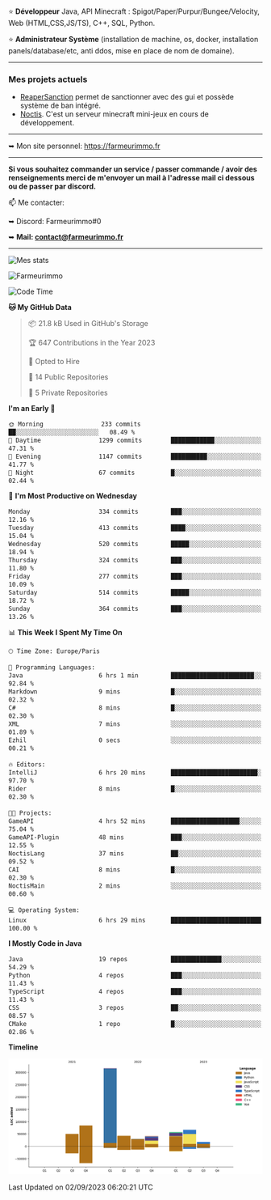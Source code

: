 ⭐ **Développeur** Java, API Minecraft : Spigot/Paper/Purpur/Bungee/Velocity, Web (HTML,CSS,JS/TS), C++, SQL, Python.

⭐ **Administrateur Système** (installation de machine, os, docker, installation panels/database/etc, anti ddos, mise en place de nom de domaine).

---

### Mes projets actuels
- [ReaperSanction](https://www.spigotmc.org/resources/reapersanction.89580/) permet de sanctionner avec des gui et possède système de ban intégré.
- [Noctis](https://discord.gg/ydRurvUJ8U). C'est un serveur minecraft mini-jeux en cours de développement.

---

➥ Mon site personnel: https://farmeurimmo.fr

---

**Si vous souhaitez commander un service / passer commande / avoir des renseignements merci de m'envoyer un mail à l'adresse mail ci dessous ou de passer par discord.**

📫 Me contacter:
 
   ➥ Discord: Farmeurimmo#0
   
   ➥ **Mail: contact@farmeurimmo.fr**

---

![Mes stats](https://github-readme-stats.farmeurimmo.fr/api?username=Farmeurimmo&count_private=true&show_icons=true&theme=radical)

<img src="https://komarev.com/ghpvc/?username=Farmeurimmo" alt="Farmeurimmo" />

<!--START_SECTION:waka-->
![Code Time](http://img.shields.io/badge/Code%20Time-891%20hrs%2059%20mins-blue)

**🐱 My GitHub Data** 

> 📦 21.8 kB Used in GitHub's Storage 
 > 
> 🏆 647 Contributions in the Year 2023
 > 
> 💼 Opted to Hire
 > 
> 📜 14 Public Repositories 
 > 
> 🔑 5 Private Repositories 
 > 
**I'm an Early 🐤** 

```text
🌞 Morning                233 commits         ██░░░░░░░░░░░░░░░░░░░░░░░   08.49 % 
🌆 Daytime                1299 commits        ████████████░░░░░░░░░░░░░   47.31 % 
🌃 Evening                1147 commits        ██████████░░░░░░░░░░░░░░░   41.77 % 
🌙 Night                  67 commits          █░░░░░░░░░░░░░░░░░░░░░░░░   02.44 % 
```
📅 **I'm Most Productive on Wednesday** 

```text
Monday                   334 commits         ███░░░░░░░░░░░░░░░░░░░░░░   12.16 % 
Tuesday                  413 commits         ████░░░░░░░░░░░░░░░░░░░░░   15.04 % 
Wednesday                520 commits         █████░░░░░░░░░░░░░░░░░░░░   18.94 % 
Thursday                 324 commits         ███░░░░░░░░░░░░░░░░░░░░░░   11.80 % 
Friday                   277 commits         ███░░░░░░░░░░░░░░░░░░░░░░   10.09 % 
Saturday                 514 commits         █████░░░░░░░░░░░░░░░░░░░░   18.72 % 
Sunday                   364 commits         ███░░░░░░░░░░░░░░░░░░░░░░   13.26 % 
```


📊 **This Week I Spent My Time On** 

```text
🕑︎ Time Zone: Europe/Paris

💬 Programming Languages: 
Java                     6 hrs 1 min         ███████████████████████░░   92.84 % 
Markdown                 9 mins              █░░░░░░░░░░░░░░░░░░░░░░░░   02.32 % 
C#                       8 mins              █░░░░░░░░░░░░░░░░░░░░░░░░   02.30 % 
XML                      7 mins              ░░░░░░░░░░░░░░░░░░░░░░░░░   01.89 % 
Ezhil                    0 secs              ░░░░░░░░░░░░░░░░░░░░░░░░░   00.21 % 

🔥 Editors: 
IntelliJ                 6 hrs 20 mins       ████████████████████████░   97.70 % 
Rider                    8 mins              █░░░░░░░░░░░░░░░░░░░░░░░░   02.30 % 

🐱‍💻 Projects: 
GameAPI                  4 hrs 52 mins       ███████████████████░░░░░░   75.04 % 
GameAPI-Plugin           48 mins             ███░░░░░░░░░░░░░░░░░░░░░░   12.55 % 
NoctisLang               37 mins             ██░░░░░░░░░░░░░░░░░░░░░░░   09.52 % 
CAI                      8 mins              █░░░░░░░░░░░░░░░░░░░░░░░░   02.30 % 
NoctisMain               2 mins              ░░░░░░░░░░░░░░░░░░░░░░░░░   00.60 % 

💻 Operating System: 
Linux                    6 hrs 29 mins       █████████████████████████   100.00 % 
```

**I Mostly Code in Java** 

```text
Java                     19 repos            ██████████████░░░░░░░░░░░   54.29 % 
Python                   4 repos             ███░░░░░░░░░░░░░░░░░░░░░░   11.43 % 
TypeScript               4 repos             ███░░░░░░░░░░░░░░░░░░░░░░   11.43 % 
CSS                      3 repos             ██░░░░░░░░░░░░░░░░░░░░░░░   08.57 % 
CMake                    1 repo              █░░░░░░░░░░░░░░░░░░░░░░░░   02.86 % 
```



**Timeline**

![Lines of Code chart](https://raw.githubusercontent.com/Farmeurimmo/Farmeurimmo/main/assets/bar_graph.png)


 Last Updated on 02/09/2023 06:20:21 UTC
<!--END_SECTION:waka-->
